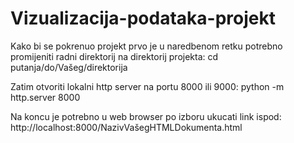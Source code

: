 # Vizualizacija-podataka-projekt

Kako bi se pokrenuo projekt prvo je u naredbenom retku potrebno promijeniti radni direktorij na direktorij projekta: 
cd putanja/do/Vašeg/direktorija

Zatim otvoriti lokalni http server na portu 8000 ili 9000:
python -m http.server 8000

Na koncu je potrebno u web browser po izboru ukucati link ispod:
http://localhost:8000/NazivVašegHTMLDokumenta.html
